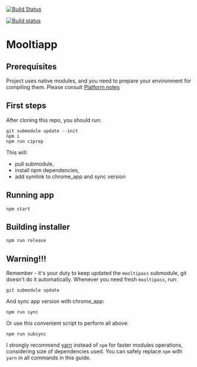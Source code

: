
[![Build Status](https://travis-ci.org/limpkin/mooltiapp.svg?branch=master)](https://travis-ci.org/limpkin/mooltiapp)

[![Build status](https://ci.appveyor.com/api/projects/status/nce8eenqf1wq9f92?svg=true)](https://ci.appveyor.com/project/limpkin/mooltiapp)

# Mooltiapp

Prerequisites
-------------

Project uses native modules, and you need to prepare your environment for compiling them.
Please consult [Platform notes](DEVELOPMENT.md#platform-notes)

First steps
-----------
After cloning this repo, you should run:
    
    git submodule update --init
    npm i
    npm run ciprep

This will:
- pull submodule, 
- install npm dependencies, 
- add symlink to chrome_app and sync version

Running app
-----------

    npm start

Building installer
------------------

    npm run release

Warning!!!
----------

Remember - it's your duty to keep updated the `mooltipass` submodule, git doesn't do it automatically. 
Whenever you need fresh `mooltipass`, run: 

    git submodule update
    
And sync app version with chrome_app:
    
    npm run sync

Or use this convenient script to perform all above:

    npm run subsync    

I strongly recommend [yarn](https://yarnpkg.com/) instead of `npm` for faster modules operations, considering size of dependencies used.
You can safely replace `npm` with `yarn` in all commands in this guide. 
